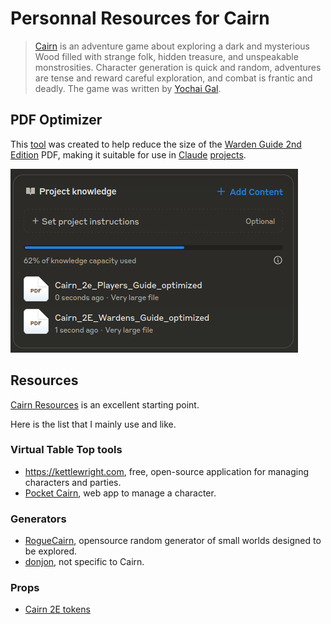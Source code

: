# Personnal Resources for Cairn

> [Cairn](https://cairnrpg.com/) is an adventure game about exploring a dark and mysterious Wood filled with strange folk, hidden treasure, and unspeakable monstrosities. Character generation is quick and random, adventures are tense and reward careful exploration, and combat is frantic and deadly. The game was written by [Yochai Gal](https://newschoolrevolution.com/).

## PDF Optimizer

This [tool](./tools/pdf-optimizer) was created to help reduce the size of the [Warden Guide 2nd Edition](https://cairnrpg.com/second-edition/wardens-guide/) PDF, making it suitable for use in [Claude](https://claude.ai) [projects](https://support.anthropic.com/en/articles/9519177-how-can-i-create-and-manage-projects).

![alt text](claude-project.png)

## Resources

[Cairn Resources](https://cairnrpg.com/resources/) is an excellent starting point.

Here is the list that I mainly use and like.

### Virtual Table Top tools

- <https://kettlewright.com>, free, open-source application for managing characters and parties.
- [Pocket Cairn](https://brightsdays.github.io/pocket-cairn/), web app to manage a character.

### Generators

- [RogueCairn](https://www.kesiev.com/roguecairn/), opensource random generator of small worlds designed to be explored.
- [donjon](https://donjon.bin.sh), not specific to Cairn.

### Props

- [Cairn 2E tokens](https://drive.google.com/drive/folders/1f8pvf2gnRQ7rWxIrXvPGRRTBepXK8jIH)
